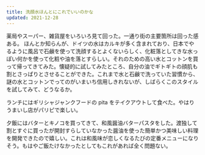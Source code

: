 ```yaml
---
title: 洗顔水ほんとにこれでいいのかな
updated: 2021-12-28
---
```


薬局やスーパー、雑貨屋をいろいろ見て回った。一通り街の主要箇所は回った感ある。
ほんとか知らんが、ドイツの水はカルキが多く含まれており、日本でやるように風呂で石鹸を使って洗顔するとよくないらしく、化粧落としてきな水っぽい何かを使って化粧や油を落とすらしい。それのための高い水とコットンを買って帰ってきてみた。懐疑的に試してみたところ、自分の油でギトギトの顔肌も割とさっぱりとさせることができた。これまで水と石鹸で洗っていた習慣から、謎の水とコットンでってのがいまいち信用しきれないが、しばらくこのスタイルを試してみて、どうなるか。

ランチにはギリシャジャンクフードの pita をテイクアウトして食べた。やはりうまいし店がパリピで楽しい。

夕飯にはバターとキノコを買ってきて、和風醤油バターパスタをした。渡独して割とすぐに買ったが開封すらしていなかった醤油を使った簡単かつ美味しい料理を開発できたので嬉しい。これは和風味が恋しくなるたびの定番メニューになりそう。もはやご飯たけなかったとしてもこれがあれば全く問題ない。
